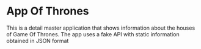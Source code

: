 # App Of Thrones
This is a detail master application that shows information about the houses of Game Of Thrones. The app uses a fake API with static information obtained in JSON format
